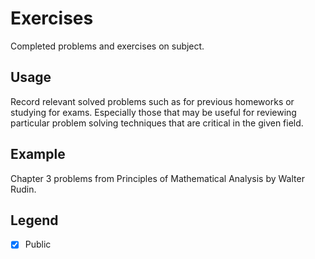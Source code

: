 # Exercises
Completed problems and exercises on subject. 

## Usage
Record relevant solved problems such as for previous homeworks or studying for exams. Especially those that may be useful for reviewing particular problem solving techniques that are critical in the given field.

## Example
Chapter 3 problems from Principles of Mathematical Analysis by Walter Rudin.

## Legend
- [x] Public